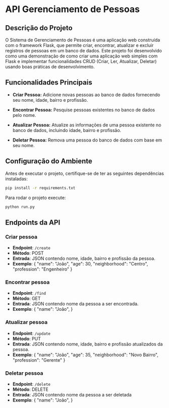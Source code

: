 # API Gerenciamento de Pessoas

## Descrição do Projeto

O Sistema de Gerenciamento de Pessoas é uma aplicação web construída com o framework Flask, que permite criar, encontrar, atualizar e excluir registros de pessoas em um banco de dados. Este projeto foi desenvolvido como uma demonstração de como criar uma aplicação web simples com Flask e implementar funcionalidades CRUD (Criar, Ler, Atualizar, Deletar) usando boas práticas de desenvolvimento.

## Funcionalidades Principais

- **Criar Pessoa:** Adicione novas pessoas ao banco de dados fornecendo seu nome, idade, bairro e profissão.

- **Encontrar Pessoa:** Pesquise pessoas existentes no banco de dados pelo nome.

- **Atualizar Pessoa:** Atualize as informações de uma pessoa existente no banco de dados, incluindo idade, bairro e profissão.

- **Deletar Pessoa:** Remova uma pessoa do banco de dados com base em seu nome.

## Configuração do Ambiente

Antes de executar o projeto, certifique-se de ter as seguintes dependências instaladas:

```bash
pip install -r requirements.txt
```

Para rodar o projeto execute:
```bash
python run.py
```

## Endpoints da API
### Criar pessoa

- **Endpoint**: `/create`
- **Método**: POST
- **Entrada**: JSON contendo nome, idade, bairro e profissão da pessoa.
- **Exemplo**: {
    "name": "João",
    "age": 30,
    "neighborhood": "Centro",
    "profession": "Engenheiro"
}

### Encontrar pessoa

- **Endpoint**: `/find`
- **Método**: GET
- **Entrada**: JSON contendo nome da pessoa a ser encontrada.
- **Exemplo**: {
    "name": "João",
}

### Atualizar pessoa

- **Endpoint**: `/update`
- **Método**: PUT
- **Entrada**:  JSON contendo nome, idade, bairro e profissão atualizados da pessoa.
- **Exemplo**: {
    "name": "João",
    "age": 35,
    "neighborhood": "Novo Bairro",
    "profession": "Gerente"
}

### Deletar pessoa

- **Endpoint**: `/delete`
- **Método**: DELETE
- **Entrada**:  JSON contendo nome da pessoa a ser deletada
- **Exemplo**: {
    "name": "João",
}
